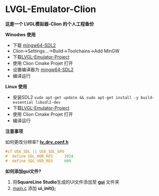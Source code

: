 # LVGL-Emulator-Clion

**这是一个 LVGL模拟器-Clion 的个人工程备份**

**Winodws 使用**
- 下载 [mingw64-SDL2](MinGW/mingw64-SDL2.7z)
- Clion->Settings...->Build->Toolchains->Add MinGW
- 下载[LVGL-Emulator-Project](LVGL-Emulator-Project)
- 使用 Clion Cmake Projet 打开
- 设置编译器为 [mingw64-SDL2](MinGW/mingw64-SDL2.7z)
- 编译运行

**Linux 使用**
- 安装SDL2
`sudo apt-get update && sudo apt-get install -y build-essential libsdl2-dev`
- 下载[LVGL-Emulator-Project](LVGL-Emulator-Project)
- 使用 Clion Cmake Projet 打开
- 编译运行

**注意事项**

如何更改分辨率?
**[lv_drv_conf.h](LVGL-Emulator-Project/lv_drv_conf.h)**

```C
#if USE_SDL || USE_SDL_GPU
#  define SDL_HOR_RES     1024
#  define SDL_VER_RES     600
```

**如何添加gui文件?**
1. 将**SquareLine Studio**生成的UI文件添加至 **[gui](LVGL-Emulator-Project/gui/)** 文件夹
2. [main.c](LVGL-Emulator-Project/main.c) 添加 **ui_init();**
